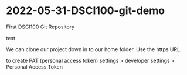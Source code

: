 # 2022-05-31-DSCI100-git-demo
First DSCI100 Git Repository

test


We can clone our project down in to our home folder.
Use the https URL.


to create PAT (personal access token)
settings > developer settings > Personal Access Token
